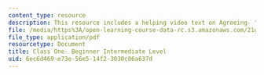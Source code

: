 ```yaml
---
content_type: resource
description: This resource includes a helping video text on Agreeing- "The messy apartment."
file: /media/https%3A/open-learning-course-data-rc.s3.amazonaws.com/21g-034-media-education-and-the-marketplace-fall-2005/6ec6d469e73e56e514f23030c06a637d_MIT21G_034F05_beg_int.pdf
file_type: application/pdf
resourcetype: Document
title: Class One- Beginner Intermediate Level
uid: 6ec6d469-e73e-56e5-14f2-3030c06a637d
---
```

